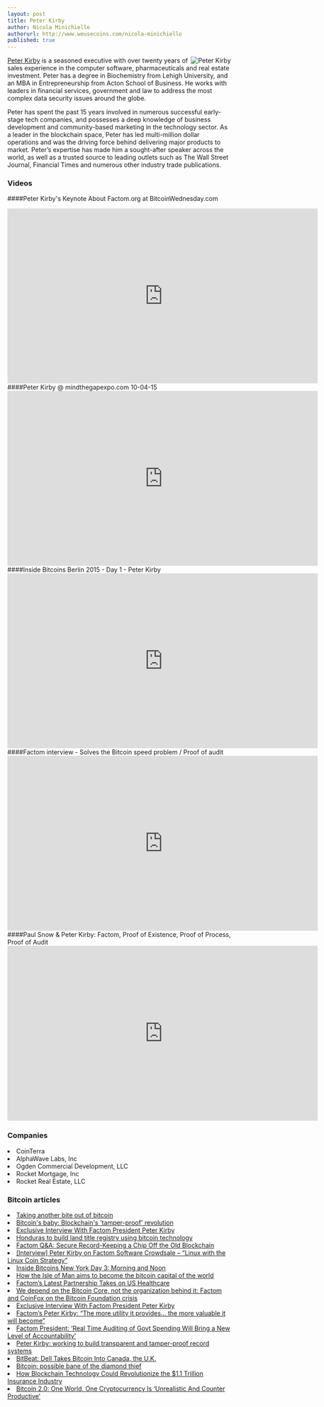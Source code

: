 ```yaml
---
layout: post
title: Peter Kirby
author: Nicola Minichiello
authorurl: http://www.weusecoins.com/nicola-minichiello
published: true
---
```

<img src="http://i.imgur.com/UWK4Jri.png" alt="Peter Kirby" align="right"><a title="Peter Kirby" href="https://twitter.com/petermkirby" target="_blank">Peter Kirby</a> is a seasoned executive with over twenty years of sales experience in the computer software, pharmaceuticals and real estate investment. Peter has a degree in Biochemistry from Lehigh University, and an MBA in Entrepreneurship from Acton School of Business. He works with leaders in financial services, government and law to address the most complex data security issues around the globe. 
<p>
Peter has spent the past 15 years involved in numerous successful early-stage tech companies, and possesses a deep knowledge of business development and community-based marketing in the technology sector. As a leader in the blockchain space, Peter has led multi-million dollar operations and was the driving force behind delivering major products to market. Peter’s expertise has made him a sought-after speaker across the world, as well as a trusted source to leading outlets such as The Wall Street Journal, Financial Times and numerous other industry trade publications.
<p>

### Videos

####Peter Kirby's Keynote About Factom.org at BitcoinWednesday.com
<iframe width="700" height="394" src="https://www.youtube.com/embed/yz3BGXXOh0I" frameborder="0" allowfullscreen></iframe>
####Peter Kirby @ mindthegapexpo.com 10-04-15
<iframe width="700" height="394" src="https://www.youtube.com/embed/rW1fqiIyJLo" frameborder="0" allowfullscreen></iframe>
####Inside Bitcoins Berlin 2015 - Day 1 - Peter Kirby
<iframe width="700" height="394" src="https://www.youtube.com/embed/iPJOZQJszHY" frameborder="0" allowfullscreen></iframe>
####Factom interview - Solves the Bitcoin speed problem / Proof of audit
<iframe width="700" height="394" src="https://www.youtube.com/embed/DsaJRKn9PWY" frameborder="0" allowfullscreen></iframe>
####Paul Snow & Peter Kirby: Factom, Proof of Existence, Proof of Process, Proof of Audit
<iframe width="700" height="394" src="https://www.youtube.com/embed/ev2mJnX5xqQ" frameborder="0" allowfullscreen></iframe>

### Companies
<li>CoinTerra</li>
<li>AlphaWave Labs, Inc</li>
<li>Ogden Commercial Development, LLC</li>
<li>Rocket Mortgage, Inc</li>
<li>Rocket Real Estate, LLC</li>
</ul>

### Bitcoin articles
<li><a href="http://www.marketwatch.com/story/taking-another-bite-out-of-bitcoin-2015-05-19" target="_blank">Taking another bite out of bitcoin</a></li>
<li><a href="http://www.bbc.co.uk/news/technology-32781244" target="_blank">Bitcoin's baby: Blockchain's 'tamper-proof' revolution</a></li>
<li><a href="http://bitcoinist.net/exclusive-interview-factom-ceo-peter-kirby/" target="_blank">Exclusive Interview With Factom President Peter Kirby</a></li>
<li><a href="http://www.reuters.com/article/2015/05/15/usa-honduras-technology-idINKBN0O01V720150515?irpc=932" target="_blank">Honduras to build land title registry using bitcoin technology</a></li>
<li><a href="http://www.xconomy.com/texas/2015/05/04/factom-qa-secure-record-keeping-a-chip-off-the-old-blockchain/" target="_blank">Factom Q&A: Secure Record-Keeping a Chip Off the Old Blockchain</a></li>
<li><a href="http://allcoinsnews.com/2015/05/01/peter-kirby-on-factom-software-tokenization-linux-with-the-linux-coin-strategy/" target="_blank">[Interview] Peter Kirby on Factom Software Crowdsale – “Linux with the Linux Coin Strategy”</a></li>
<li><a href="http://bitcoinist.net/inside-bitcoins-new-york-day-3-morning-noon/" target="_blank">Inside Bitcoins New York Day 3: Morning and Noon</a></li>
<li><a href="http://www.irishtimes.com/business/innovation/how-the-isle-of-man-aims-to-become-the-bitcoin-capital-of-the-world-1.2188077" target="_blank">How the Isle of Man aims to become the bitcoin capital of the world</a></li>
<li><a href="http://cointelegraph.com/news/114053/factoms-latest-partnership-takes-on-us-healthcare" target="_blank">Factom’s Latest Partnership Takes on US Healthcare</a></li>
<li><a href="http://www.coinfox.info/index.php/en/home/2-kategoriya/1905-we-depend-on-the-bitcoin-core-not-the-organization-behind-it-factom-and-coinfox-on-the-bitcoin-foundation-crisis" target="_blank">We depend on the Bitcoin Core, not the organization behind it: Factom and CoinFox on the Bitcoin Foundation crisis</a></li>
<li><a href="http://www.digitalcurrencycouncil.com/professional/factoms-peter-kirby-the-more-utility-it-provides-the-more-valuable-it-will-become/" target="_blank">Exclusive Interview With Factom President Peter Kirby</a></li>
<li><a href="http://bitcoinist.net/exclusive-interview-factom-ceo-peter-kirby/" target="_blank">Factom’s Peter Kirby: “The more utility it provides… the more valuable it will become”</a></li>
<li><a href="http://cointelegraph.com/news/113869/factom-president-real-time-auditing-of-govt-spending-will-bring-a-new-level-of-accountability" target="_blank">Factom President: ‘Real Time Auditing of Govt Spending Will Bring a New Level of Accountability’</a></li>
<li><a href="http://www.coinfox.info/index.php/en/allnews/23-persons/1763-peter-kirby-working-to-build-transparent-and-tamper-proof-record-systems" target="_blank">Peter Kirby: working to build transparent and tamper-proof record systems</a></li>
<li><a href="http://blogs.wsj.com/moneybeat/2015/02/19/bitbeat-dell-takes-bitcoin-into-canada-the-u-k/" target="_blank">BitBeat: Dell Takes Bitcoin Into Canada, the U.K.</a></li>
<li><a href="http://www.ft.com/cms/s/0/f2b0b2ee-9012-11e4-a0e5-00144feabdc0.html#axzz3UqTmT1Dj" target="_blank">Bitcoin: possible bane of the diamond thief</a></li>
<li><a href="http://insidebitcoins.com/news/how-blockchain-technology-could-revolutionize-the-1-1-trillion-insurance-industry" target="_blank">How Blockchain Technology Could Revolutionize the $1.1 Trillion Insurance Industry</a></li>
<li><a href="http://insidebitcoins.com/news/bitcoin-2-0-one-world-one-cryptocurrency-is-unrealistic-and-counter-productive/28361" target="_blank">Bitcoin 2.0: One World, One Cryptocurrency Is ‘Unrealistic And Counter Productive’</a></li>
</ul>
